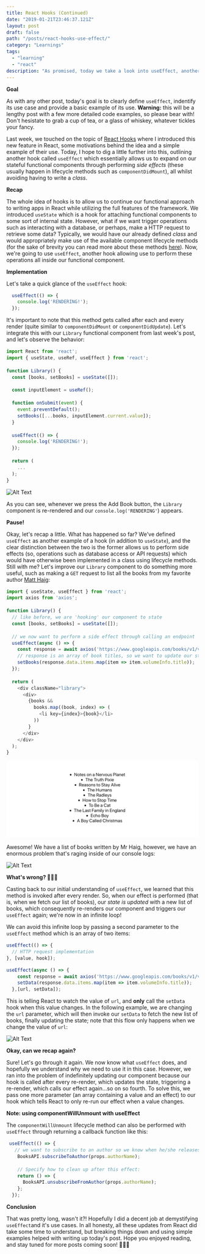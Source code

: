 ```yaml
---
title: React Hooks (Continued)
date: "2019-01-21T23:46:37.121Z"
layout: post
draft: false
path: "/posts/react-hooks-use-effect/"
category: "Learnings"
tags:
  - "learning"
  - "react"
description: "As promised, today we take a look into useEffect, another hook used for managing side effects."
---
```

**Goal**

As with any other post, today's goal is to clearly define `useEffect`, indentify its use case and provide a basic example of its use. **Warning:** this will be a lengthy post with a few more detailed code examples, so please bear with! Don't hesistate to grab a cup of tea, or a glass of whiskey, whatever tickles your fancy.

Last week, we touched on the topic of [React Hooks](http://localhost:8000/posts/react-hooks) where I introduced this new feature in React, some motivations behind the idea and a simple example of their use. Today, I hope to dig a little further into this, outlining another hook called `useEffect` which essentially allows us to expand on our stateful functional components through performing _side effects_ (these usually happen in lifecycle methods such as  `componentDidMount`), all whilst avoiding having to write a _class_.

**Recap**

The whole idea of hooks is to allow us to continue our functional approach to writing apps in React  while utilizing the full features of the framework. We introduced `useState` which is a hook for attaching functional components to some sort of internal state. However, what if we want trigger operations such as interacting with a database, or perhaps, make a HTTP request to retrieve some data? Typically, we would have our already defined _class_ and would appropriately make use of the available component lifecycle methods (for the sake of brevity you can read more about these methods [here](https://reactjs.org/docs/state-and-lifecycle.html#adding-lifecycle-methods-to-a-class)). Now, we're going to use `useEffect`, another hook allowing use to perform these operations all inside our functional component. 

**Implementation**

Let's take a quick glance of the `useEffect` hook:

```javascript
  useEffect(() => {
    console.log('RENDERING!');
  });
```

It's important to note that this method gets called after each and every render (quite similar to `componentDidMount` or `componentDidUpdate`). Let's integrate this with our `Library` functional component from last week's post, and let's observe the behavior:

```javascript
import React from 'react';
import { useState, useRef, useEffect } from 'react';

function Library() {
  const [books, setBooks] = useState([]);

  const inputElement = useRef();

  function onSubmit(event) {
    event.preventDefault();
    setBooks([...books, inputElement.current.value]);
  }

  useEffect(() => {
    console.log('RENDERING!');
  });

  return (
    ...
  );
}
```

![Alt Text](./addBook.gif)

As you can see, whenever we press the Add Book button, the `Library` component is re-rendered and our `console.log('RENDERING'`) appears. 

**Pause!**

Okay, let's recap a little. What has happened so far? We've defined `useEffect` as another example of a hook (in addition to `useState`), and the clear distinction between the two is the former allows us to perform side effects (so, operations such as database access or API requests) which would have otherwise been implemented in a class using lifecycle methods. Still with me? Let's improve our `Library` component to do something more useful, such as making a `GET` request to list all the books from my favorite author [Matt Haig](http://www.matthaig.com):

```javascript
import { useState, useEffect } from 'react';
import axios from 'axios';

function Library() {
  // like before, we are 'hooking' our component to state
  const [books, setBooks] = useState([]);

  // we now want to perform a side effect through calling an endpoint
  useEffect(async () => {
    const response = await axios('https://www.googleapis.com/books/v1/volumes?q=matt+haig');
    // response is an array of book titles, so we want to update our state 
    setBooks(response.data.items.map(item => item.volumeInfo.title));
  });
  
  return (
    <div className="library">
      <div>
        {books &&
          books.map((book, index) => (
            <li key={index}>{book}</li>
          ))
        }
      </div>
    </div>
  );
}
```
![Alt Text](./listBooks.png)

Awesome! We have a list of books written by Mr Haig, however, we have an enormous problem that's raging inside of our console logs:

![Alt Text](./mess.gif)

**What's wrong? 🤷🏾‍♂️**

Casting back to our initial understanding of `useEffect`, we learned that this method is invoked after every render. So, when our effect is performed (that is, when we fetch our list of books), our _state is updated_ with a new list of books, which consequently re-renders our component and triggers our `useEffect` again; we're now in an infinite loop!

We can avoid this infinite loop by passing a second parameter to the `useEffect` method which is an array of two items:
```javascript
useEffect(() => {
  // HTTP request implementation
}, [value, hook]);
``` 

```javascript
useEffect(async () => {
    const response = await axios('https://www.googleapis.com/books/v1/volumes?q=peter+swanson');
    setData(response.data.items.map(item => item.volumeInfo.title));
  },[url, setData]); 
```

This is telling React to watch the value of `url`, and **only** call the `setData` hook when this value changes. In the following example, we are changing the `url` parameter, which will then invoke our `setData` to fetch the new list of books, finally updating the state; note that this flow only happens when we change the value of `url`:

![Alt Text](./nomess.gif)

**Okay, can we recap again?**

Sure! Let's go through it again. We now know what `useEffect` does, and hopefully we understand why we need to use it in this case. However, we ran into the problem of indefinitely updating our component because our hook is called after every re-render, which updates the state, triggering a re-render, which calls our effect again...so on so fourth. To solve this, we pass one more parameter (an array containing a value and an effect) to our hook which tells React to only re-run our effect when a value changes. 

**Note: using componentWillUnmount with useEffect**

The `componentWillUnmount` lifecycle method can also be performed with `useEffect` through returning a callback function like this:

```javascript
 useEffect(() => {
   // we want to subscribe to an author so we know when he/she releases a new book!
    BooksAPI.subscribeToAuthor(props.authorName);
    
    // Specify how to clean up after this effect:
    return () => {
      BooksAPI.unsubscribeFromAuthor(props.authorName);
    };
  });
```

**Conclusion**

That was pretty long, wasn't it?! Hopefully I did a decent job at demystifying `useEffect`and it's use cases. In all honesty, all these updates from React did take some time to understand, but  breaking things down and using simple examples helped with writing up today's post. Hope you enjoyed reading, and stay tuned for more posts coming soon! 🕵🏾‍♂️